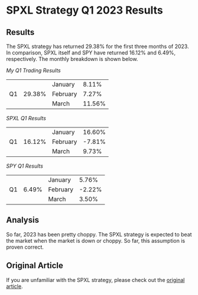 # SPXL Strategy Q1 2023 Results
## Results
The SPXL strategy has returned 29.38% for the first three months of 2023. In comparison, SPXL itself and SPY have returned 16.12% and 6.49%, respectively. The monthly breakdown is shown below.

*My Q1 Trading Results*
<table>
  <tbody>
    <tr>
      <td rowspan="3">Q1</td>
      <td rowspan="3">29.38%</td>
      <td>January</td>
      <td>8.11%</td>
    </tr>
    <tr>
      <td>February</td>
      <td>7.27%</td>
    </tr>
    <tr>
      <td>March</td>
      <td>11.56%</td>
    </tr>
  </tbody>
</table>

*SPXL Q1 Results*
<table>
  <tbody>
    <tr>
      <td rowspan="3">Q1</td>
      <td rowspan="3">16.12%</td>
      <td>January</td>
      <td>16.60%</td>
    </tr>
    <tr>
      <td>February</td>
      <td>-7.81%</td>
    </tr>
    <tr>
      <td>March</td>
      <td>9.73%</td>
    </tr>
  </tbody>
</table>

*SPY Q1 Results*
<table>
  <tbody>
    <tr>
      <td rowspan="3">Q1</td>
      <td rowspan="3">6.49%</td>
      <td>January</td>
      <td>5.76%</td>
    </tr>
    <tr>
      <td>February</td>
      <td>-2.22%</td>
    </tr>
    <tr>
      <td>March</td>
      <td>3.50%</td>
    </tr>
  </tbody>
</table>

## Analysis
So far, 2023 has been pretty choppy. The SPXL strategy is expected to beat the market when the market is down or choppy. So far, this assumption is proven correct.

## Original Article
If you are unfamiliar with the SPXL strategy, please check out the [original article](https://github.com/coolnikitav/nikitas-notebook/blob/main/trading/spxl-trading-strategy-2.0.md).

